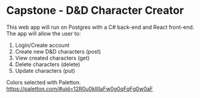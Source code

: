 # Capstone - D&D Character Creator

This web app will run on Postgres with a C# back-end and React front-end.
The app will allow the user to:

1. Login/Create account
2. Create new D&D characters (post)
3. View created characters (get)
4. Delete characters (delete)
5. Update characters (put)

Colors selected with Paletton.
https://paletton.com/#uid=12R0u0kllllaFw0g0qFqFg0w0aF
